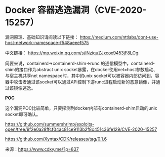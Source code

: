 # Docker 容器逃逸漏洞（CVE-2020-15257）

漏洞原理、基础知识请阅读以下链接：
https://medium.com/nttlabs/dont-use-host-network-namespace-f548aeeef575

中文链接：
https://mp.weixin.qq.com/s/iNziquZJxcox9453jF8LOg

简要来说，containerd->containerd-shim->runc 的通信模型中，containerd-shim的接口作为abstract unix socket暴露，在docker使用net=host参数启动、与宿主机共享net namespace时，其中的unix socket可以被容器内部访问到，容器中攻击者通过该socket可以通过API控制下游runc进程启动新的恶意镜像，并通过该镜像逃逸。

**POC**

这个漏洞POC比较简单，只要探测到docker内部有containerd-shim启动的unix socket即可确认。

https://github.com/summershrimp/exploits-open/tree/9f2e0a28ffcf04ac81ce9113b2f8c451c36fe129/CVE-2020-15257

https://github.com/Xyntax/CDK/releases/tag/0.1.6

来源：https://www.cdxy.me/?p=837
